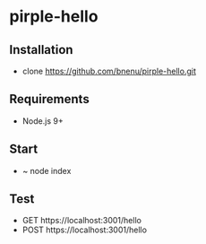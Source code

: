 # pirple-hello

## Installation
- clone https://github.com/bnenu/pirple-hello.git

## Requirements
- Node.js 9+

## Start
- ~ node index

## Test

- GET https://localhost:3001/hello
- POST https://localhost:3001/hello
